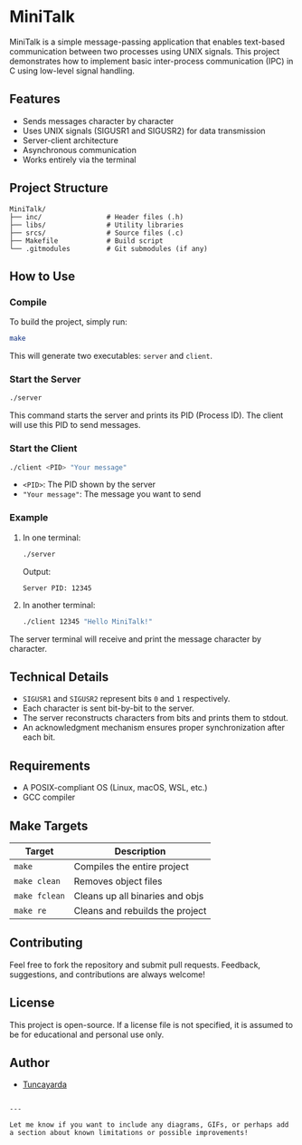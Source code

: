 # MiniTalk

MiniTalk is a simple message-passing application that enables text-based communication between two processes using UNIX signals. This project demonstrates how to implement basic inter-process communication (IPC) in C using low-level signal handling.

## Features

- Sends messages character by character
- Uses UNIX signals (SIGUSR1 and SIGUSR2) for data transmission
- Server-client architecture
- Asynchronous communication
- Works entirely via the terminal

## Project Structure

```
MiniTalk/
├── inc/                # Header files (.h)
├── libs/               # Utility libraries
├── srcs/               # Source files (.c)
├── Makefile            # Build script
└── .gitmodules         # Git submodules (if any)
```

## How to Use

### Compile

To build the project, simply run:

```bash
make
```

This will generate two executables: `server` and `client`.

### Start the Server

```bash
./server
```

This command starts the server and prints its PID (Process ID). The client will use this PID to send messages.

### Start the Client

```bash
./client <PID> "Your message"
```

- `<PID>`: The PID shown by the server
- `"Your message"`: The message you want to send

### Example

1. In one terminal:

   ```bash
   ./server
   ```
   Output:
   ```
   Server PID: 12345
   ```

2. In another terminal:

   ```bash
   ./client 12345 "Hello MiniTalk!"
   ```

The server terminal will receive and print the message character by character.

## Technical Details

- `SIGUSR1` and `SIGUSR2` represent bits `0` and `1` respectively.
- Each character is sent bit-by-bit to the server.
- The server reconstructs characters from bits and prints them to stdout.
- An acknowledgment mechanism ensures proper synchronization after each bit.

## Requirements

- A POSIX-compliant OS (Linux, macOS, WSL, etc.)
- GCC compiler

## Make Targets

| Target       | Description                      |
|--------------|----------------------------------|
| `make`       | Compiles the entire project      |
| `make clean` | Removes object files             |
| `make fclean`| Cleans up all binaries and objs  |
| `make re`    | Cleans and rebuilds the project  |

## Contributing

Feel free to fork the repository and submit pull requests. Feedback, suggestions, and contributions are always welcome!

## License

This project is open-source. If a license file is not specified, it is assumed to be for educational and personal use only.

## Author

- [Tuncayarda](https://github.com/Tuncayarda)
```

---

Let me know if you want to include any diagrams, GIFs, or perhaps add a section about known limitations or possible improvements!
